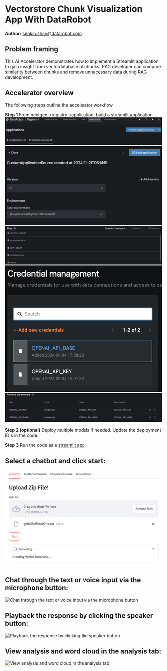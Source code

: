 # Vectorstore Chunk Visualization App With DataRobot

**Author:** senkin.zhan@datarobot.com

## Problem framing

This AI Accelerator demonstrates how to implement a Streamlit application to gain insight from vectordatabase of chunks, RAG developer can compare similarity between chunks and remove unnecessary data during RAG development.

## Accelerator overview

The following steps outline the accelerator workflow.

<b>Step 1</b> From nextgen->registry->application, build a streamlit application.
![add_app_source](add_app_source.png)
![build_env](build_env.png)
![build_source](build_source.png)
![add_credential](add_credential.png) ![runtime_parameters](runtime_parameters.png)


<b>Step 2 (optional)</b> Deploy multiple models if needed. Update the deployment ID's in the code.

<b>Step 3</b> Run the code as a [streamlit app](https://docs.streamlit.io/develop/concepts/architecture/run-your-app). 


## Select a chatbot and click start:
![Select a chatbot and click start](upload_document.png)

## Chat through the text or voice input via the microphone button:
![Chat through the text or voice input via the microphone button](chat_input.png)

## Playback the response by clicking the speaker button:
![Playback the response by clicking the speaker button](voice_playback.png)

## View analysis and word cloud in the analysis tab:
![View analysis and word cloud in the analysis tab](analysis.png)
